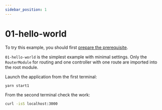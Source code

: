 ```yaml
---
sidebar_position: 1
---
```


# 01-hello-world

To try this example, you should first [prepare the prerequisite][1].

`01-hello-world` is the simplest example with minimal settings. Only the `RouterModule` for routing and one controller with one route are imported into the root module.

Launch the application from the first terminal:

```bash
yarn start1
```

From the second terminal check the work:

```bash
curl -isS localhost:3000
```

[1]: /examples/prerequisite
